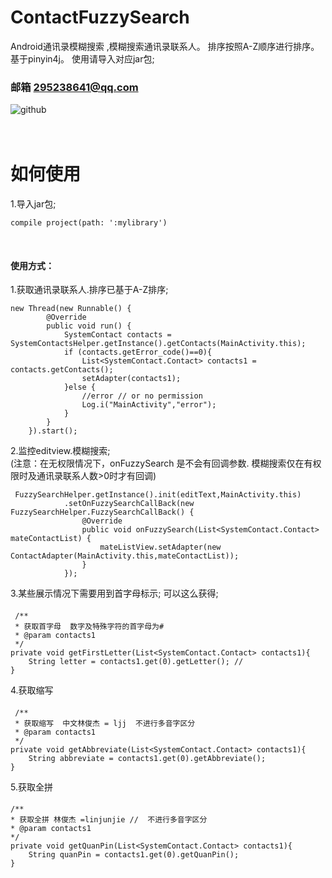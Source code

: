 # ContactFuzzySearch
Android通讯录模糊搜索 ,模糊搜索通讯录联系人。 排序按照A-Z顺序进行排序。基于pinyin4j。 使用请导入对应jar包;

### 邮箱 295238641@qq.com
![github](http://imya.gzdn.openstorage.cn/qiqu/jdfw.gif?token=3517969efe35f3a3e08b4677c4bde78b7c5e3a09&e=11500363141 "github") 

<br>如何使用
===
1.导入jar包;

    compile project(path: ':mylibrary')
    
#### 使用方式：
1.获取通讯录联系人.排序已基于A-Z排序;
  
    new Thread(new Runnable() {
            @Override
            public void run() {
                SystemContact contacts = SystemContactsHelper.getInstance().getContacts(MainActivity.this);
                if (contacts.getError_code()==0){
                    List<SystemContact.Contact> contacts1 = contacts.getContacts();
                    setAdapter(contacts1);
                }else {
                    //error // or no permission
                    Log.i("MainActivity","error");
                }
            }
        }).start();
2.监控editview.模糊搜索; <br>(注意：在无权限情况下，onFuzzySearch 是不会有回调参数. 模糊搜索仅在有权限时及通讯录联系人数>0时才有回调)
  
     FuzzySearchHelper.getInstance().init(editText,MainActivity.this)
                .setOnFuzzySearchCallBack(new FuzzySearchHelper.FuzzySearchCallBack() {
                    @Override
                    public void onFuzzySearch(List<SystemContact.Contact> mateContactList) {
                        mateListView.setAdapter(new ContactAdapter(MainActivity.this,mateContactList));
                    }
                });

3.某些展示情况下需要用到首字母标示; 可以这么获得;

####
     /**
     * 获取首字母  数字及特殊字符的首字母为#
     * @param contacts1
     */
    private void getFirstLetter(List<SystemContact.Contact> contacts1){
        String letter = contacts1.get(0).getLetter(); //
    }
4.获取缩写
####
     /**
     * 获取缩写  中文林俊杰 = ljj  不进行多音字区分
     * @param contacts1
     */
    private void getAbbreviate(List<SystemContact.Contact> contacts1){
        String abbreviate = contacts1.get(0).getAbbreviate();
    }
5.获取全拼
####
    /**
    * 获取全拼 林俊杰 =linjunjie //  不进行多音字区分
    * @param contacts1
    */
    private void getQuanPin(List<SystemContact.Contact> contacts1){
        String quanPin = contacts1.get(0).getQuanPin();
    }
